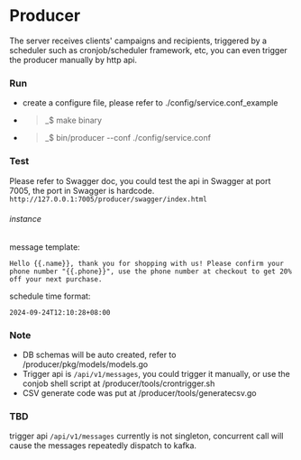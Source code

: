 # Producer
The server receives clients' campaigns and recipients, triggered by a scheduler such as cronjob/scheduler framework, etc, you can even trigger the producer manually by http api.

### Run
- create a configure file, please refer to ./config/service.conf_example
- >_$ make binary
- >_$ bin/producer --conf ./config/service.conf

### Test
Please refer to Swagger doc, you could test the api in Swagger at port 7005, the port in Swagger is hardcode. 
`http://127.0.0.1:7005/producer/swagger/index.html`

###### instance

message template:
```
Hello {{.name}}, thank you for shopping with us! Please confirm your phone number "{{.phone}}", use the phone number at checkout to get 20% off your next purchase.
```
schedule time format:
```
2024-09-24T12:10:28+08:00
```

### Note
- DB schemas will be auto created, refer to /producer/pkg/models/models.go
- Trigger api is ```/api/v1/messages```, you could trigger it manually, or use the conjob shell script at /producer/tools/crontrigger.sh
- CSV generate code was put at /producer/tools/generatecsv.go

### TBD
trigger api ```/api/v1/messages``` currently is not singleton, concurrent call will cause the messages repeatedly dispatch to kafka.